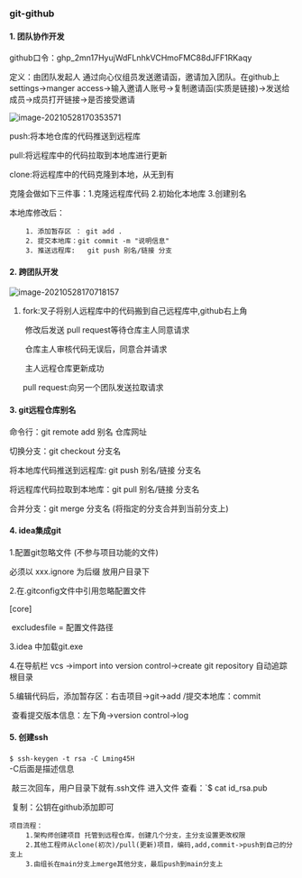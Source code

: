 ### git-github

#### 1.	团队协作开发

github口令：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

定义：由团队发起人 通过向心仪组员发送邀请函，邀请加入团队。在github上 settings->manger access->输入邀请人账号->复制邀请函(实质是链接)->发送给成员->成员打开链接->是否接受邀请

![image-20210528170353571](C:\Users\26728\AppData\Roaming\Typora\typora-user-images\image-20210528170353571.png)

push:将本地仓库的代码推送到远程库

pull:将远程库中的代码拉取到本地库进行更新 

clone:将远程库中的代码克隆到本地，从无到有

克隆会做如下三件事：1.克隆远程库代码 2.初始化本地库 3.创建别名

本地库修改后：

		1. 添加暂存区 ： git add .
  		2. 提交本地库：git commit -m "说明信息" 
  		3. 推送远程库:   git push 别名/链接 分支

#### 2.	跨团队开发

![image-20210528170718157](C:\Users\26728\AppData\Roaming\Typora\typora-user-images\image-20210528170718157.png)

1. fork:叉子将别人远程库中的代码搬到自己远程库中,github右上角

   ​	修改后发送 pull request等待仓库主人同意请求

   ​	仓库主人审核代码无误后，同意合并请求

   ​	主人远程仓库更新成功

   pull request:向另一个团队发送拉取请求

#### 3.	git远程仓库别名

命令行：git remote add 别名 仓库网址

切换分支：git checkout 分支名

将本地库代码推送到远程库:	git push 别名/链接 分支名

将远程库代码拉取到本地库：git pull 别名/链接 分支名

合并分支：git merge 分支名 (将指定的分支合并到当前分支上)



#### 4. idea集成git

1.配置git忽略文件 (不参与项目功能的文件)

必须以 xxx.ignore 为后缀 放用户目录下

2.在.gitconfig文件中引用忽略配置文件

[core]

​	excludesfile = 配置文件路径

3.idea 中加载git.exe

4.在导航栏 vcs ->import into version control->create git repository 自动追踪根目录

5.编辑代码后，添加暂存区：右击项目->git->add /提交本地库：commit

​	查看提交版本信息：左下角->version control->log

#### 5.	创建ssh

​     `$ ssh-keygen -t rsa -C Lming45H                                                 `    -C后面是描述信息

​	敲三次回车，用户目录下就有.ssh文件 进入文件      查看：`$ cat id_rsa.pub   

​	复制：公钥在github添加即可    

```
项目流程：
	1.架构师创建项目 托管到远程仓库，创建几个分支，主分支设置更改权限
	2.其他工程师从clone(初次)/pull(更新)项目，编码,add,commit->push到自己的分支上
	3.由组长在main分支上merge其他分支，最后push到main分支上
```

